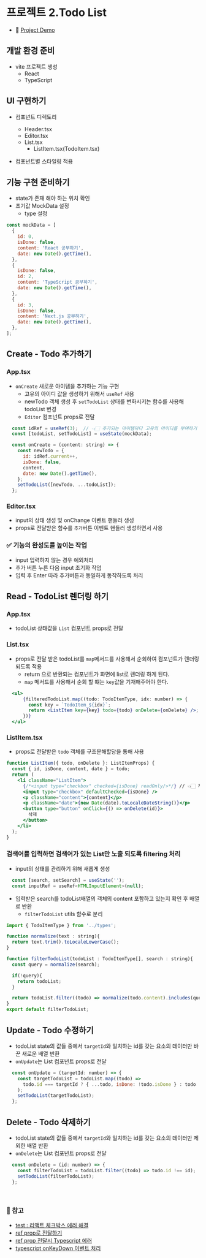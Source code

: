 # 프로젝트 2.Todo List

- 🔗 [Project Demo](https://chapter7-dun.vercel.app/)

## 개발 환경 준비

- vite 프로젝트 생성
  - React
  - TypeScript

## UI 구현하기

- 컴포넌트 디렉토리
  - Header.tsx
  - Editor.tsx
  - List.tsx
    - ListItem.tsx(TodoItem.tsx)

- 컴포넌트별 스타일링 적용

## 기능 구현 준비하기

- state가 존재 해야 하는 위치 확인
- 초기값 MockData 설정
  - type 설정

```jsx
const mockData = [
  {
    id: 0,
    isDone: false,
    content: 'React 공부하기',
    date: new Date().getTime(),
  },
  {
    isDone: false,
    id: 2,
    content: 'TypeScript 공부하기',
    date: new Date().getTime(),
  },
  {
    id: 3,
    isDone: false,
    content: 'Next.js 공부하기',
    date: new Date().getTime(),
  },
];
```

## Create - Todo 추가하기

### App.tsx

- `onCreate` 새로운 아이템을 추가하는 기능 구현
  - 고유의 아이디 값을 생성하기 위해서 `useRef` 사용  
  - newTodo 객체 생성 후 `setTodoList` 상태를 변화시키는 함수를 사용해 todoList 변경
  - `Editor` 컴포넌트 props로 전달  

```jsx
  const idRef = useRef(3);  // 👈🏻 추가되는 아이템마다 고유의 아이디를 부여하기 위해 사용
  const [todoList, setTodoList] = useState(mockData);

  const onCreate = (content: string) => {
    const newTodo = {
      id: idRef.current++,
      isDone: false,
      content,
      date: new Date().getTime(),
    };
    setTodoList([newTodo, ...todoList]);
  };
```

### Editor.tsx

- input의 상태 생성 및 onChange 이벤트 핸들러 생성
- props로 전달받은 함수를  `추가`버튼 이벤트 핸들러 생성하면서 사용

### ✅ 기능의 완성도를 높이는 작업

- input 입력하지 않는 경우 예외처리
- 추가 버튼 누른 다음 input 초기화 작업
- 입력 후 Enter 따라 추가버튼과 동일하게 동작하도록 처리

## Read - TodoList 렌더링 하기

### App.tsx

- todoList 상태값을 `List` 컴포넌트 props로 전달  

### List.tsx

- props로 전달 받은 todoList를 `map`메서드를 사용해서 순회하여 컴포넌트가 렌더링 되도록 적용
  - return 으로 반환되는 컴포넌트가 화면에 list로 렌더링 하게 된다.
  - `map` 메서드를 사용해서 순회 할 떄는 `key`값을 기재해주어야 한다.

```jsx
  <ul>
      {filteredTodoList.map((todo: TodoItemType, idx: number) => {
        const key = `TodoItem_${idx}`;
        return <ListItem key={key} todo={todo} onDelete={onDelete} />;
      })}
  </ul>
```

### ListItem.tsx

- props로 전달받은 `todo` 객체를 구조분해할당을 통해 사용

```jsx
function ListItem({ todo, onDelete }: ListItemProps) {
  const { id, isDone, content, date } = todo;
  return (
    <li className="ListItem">
      {/*<input type="checkbox" checked={isDone} readOnly/>*/} // 👈🏻 체크박스의 onChange 이벤트가 없어 경고하고 있음. readOnly를 통해 해결 가능
      <input type="checkbox" defaultChecked={isDone} />
      <p className="content">{content}</p>
      <p className="date">{new Date(date).toLocaleDateString()}</p>
      <button type="button" onClick={() => onDelete(id)}>
        삭제
      </button>
    </li>
  );
}
```

### 검색어를 입력하면 검색어가 있는 List만 노출 되도록 filtering 처리

- input의 상태를 관리하기 위해 새롭게 생성

```jsx
  const [search, setSearch] = useState('');
  const inputRef = useRef<HTMLInputElement>(null);
```

- 입력받은 search를 todoList배열의 객체의 content 포함하고 있는지 확인 후 배열로 반환
  - `filterTodoList` utils 함수로 분리

```jsx
import { TodoItemType } from '../types';

function normalize(text : string){
  return text.trim().toLocaleLowerCase();
}

function filterTodoList(todoList : TodoItemType[], search : string){
  const query = normalize(search); 

  if(!query){
    return todoList;
  }

  return todoList.filter((todo) => normalize(todo.content).includes(query));
}
export default filterTodoList;
```

## Update - Todo 수정하기

- todoList state의 값들 중에서 `targetId`와 일치하는 id를 갖는 요소의 데이터만 바꾼 새로운 배열 반환
- `onUpdate`는 List 컴포넌트 props로 전달

```jsx
  const onUpdate = (targetId: number) => {
    const targetTodoList = todoList.map((todo) =>
      todo.id === targetId ? { ...todo, isDone: !todo.isDone } : todo
    );
    setTodoList(targetTodoList);
  };
```

## Delete - Todo 삭제하기

- todoList state의 값들 중에서 `targetId`와 일치하는 id를 갖는 요소의 데이터만 제외한 배열 반환
- `onDelete`는 List 컴포넌트 props로 전달

```jsx
  const onDelete = (id: number) => {
    const filterTodoList = todoList.filter((todo) => todo.id !== id);
    setTodoList(filterTodoList);
  };
```

<br/>

### 🔗 참고

- [test : 리액트 체크박스 에러 해결](https://velog.io/@khy226/%EB%A6%AC%EC%95%A1%ED%8A%B8-%EC%B2%B4%ED%81%AC%EB%B0%95%EC%8A%A4-%EC%97%90%EB%9F%AC-%ED%95%B4%EA%B2%B0)
- [ref prop로 전달하기](https://dori-coding.tistory.com/entry/React-ref%EB%A5%BC-prop%EC%9C%BC%EB%A1%9C-%EB%84%98%EA%B8%B0%EA%B8%B0-forwardRef)
- [ref prop 전달시 Typescript 에러](https://seungddak.tistory.com/156)
- [typescript onKeyDown 이벤트 처리](https://minjs.tistory.com/2)
